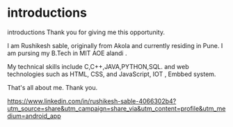 # introductions
introductions
Thank you for giving me this opportunity.

I am Rushikesh sable, originally from Akola and currently residing in Pune.
I am pursing  my B.Tech in MIT AOE alandi .
 
  My technical skills include C,C++,JAVA,PYTHON,SQL.
 and web technologies such as HTML, CSS, and JavaScript, IOT , Embbed system.

That's all about me. Thank you.

https://www.linkedin.com/in/rushikesh-sable-4066302b4?utm_source=share&utm_campaign=share_via&utm_content=profile&utm_medium=android_app
